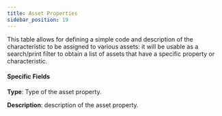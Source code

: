 ```yaml
---
title: Asset Properties
sidebar_position: 19
---
```


This table allows for defining a simple code and description of the characteristic to be assigned to various assets: it will be usable as a search/print filter to obtain a list of assets that have a specific property or characteristic.

#### Specific Fields

**Type**: Type of the asset property.

**Description**: description of the asset property.